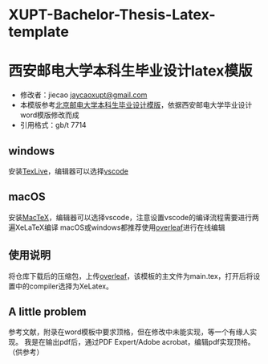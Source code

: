 # XUPT-Bachelor-Thesis-Latex-template
# 西安邮电大学本科生毕业设计latex模版

* 修改者：jiecao jaycaoxupt@gmail.com
* 本模版参考[北京邮电大学本科生毕业设计模版](https://github.com/sqyx008/BUPTBachelorThesis)，依据西安邮电大学毕业设计word模版修改而成
* 引用格式：gb/t 7714


## windows
安装[TexLive](https://www.tug.org/texlive/)，编辑器可以选择[vscode](https://code.visualstudio.com/)

## macOS
安装[MacTeX](http://www.tug.org/mactex/)，编辑器可以选择vscode，注意设置vscode的编译流程需要进行两遍XeLaTeX编译
macOS或windows都推荐使用[overleaf](https://www.overleaf.com/)进行在线编辑

## 使用说明
将仓库下载后的压缩包，上传[overleaf](https://www.overleaf.com/login)，该模板的主文件为main.tex，打开后将设置中的compiler选择为XeLatex。
## A little problem
参考文献，附录在word模板中要求顶格，但在修改中未能实现，等一个有缘人实现。
我是在输出pdf后，通过PDF Expert/Adobe acrobat，编辑pdf实现顶格。（供参考）
